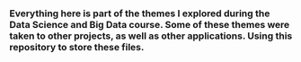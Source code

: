### Everything here is part of the themes I explored during the Data Science and Big Data course. Some of these themes were taken to other projects, as well as other applications. Using this repository to store these files.
